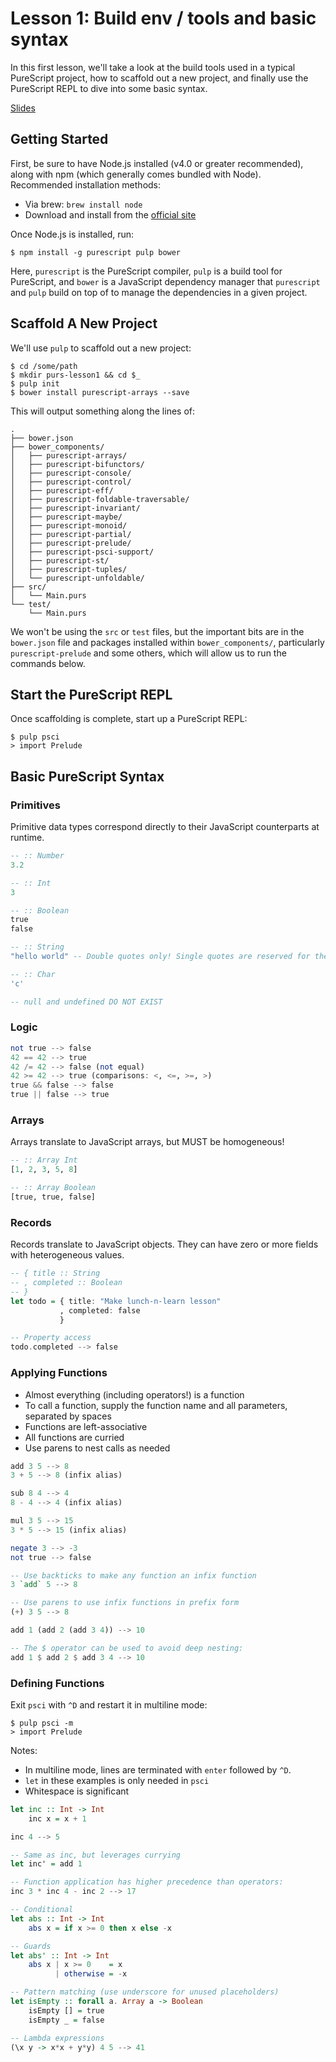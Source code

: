 # Lesson 1: Build env / tools and basic syntax

In this first lesson, we'll take a look at the build tools used in a typical
PureScript project, how to scaffold out a new project, and finally use the
PureScript REPL to dive into some basic syntax.

[Slides](http://speakerdeck.com/jimf/purescript-lunchnlearn-lesson1)

## Getting Started

First, be sure to have Node.js installed (v4.0 or greater recommended), along
with npm (which generally comes bundled with Node). Recommended installation
methods:

- Via brew: `brew install node`
- Download and install from the [official site](https://nodejs.org)

Once Node.js is installed, run:

    $ npm install -g purescript pulp bower

Here, `purescript` is the PureScript compiler, `pulp` is a build tool for
PureScript, and `bower` is a JavaScript dependency manager that `purescript`
and `pulp` build on top of to manage the dependencies in a given project.

## Scaffold A New Project

We'll use `pulp` to scaffold out a new project:

    $ cd /some/path
    $ mkdir purs-lesson1 && cd $_
    $ pulp init
    $ bower install purescript-arrays --save

This will output something along the lines of:

```
.
├── bower.json
├── bower_components/
│   ├── purescript-arrays/
│   ├── purescript-bifunctors/
│   ├── purescript-console/
│   ├── purescript-control/
│   ├── purescript-eff/
│   ├── purescript-foldable-traversable/
│   ├── purescript-invariant/
│   ├── purescript-maybe/
│   ├── purescript-monoid/
│   ├── purescript-partial/
│   ├── purescript-prelude/
│   ├── purescript-psci-support/
│   ├── purescript-st/
│   ├── purescript-tuples/
│   └── purescript-unfoldable/
├── src/
│   └── Main.purs
└── test/
    └── Main.purs
```

We won't be using the `src` or `test` files, but the important bits are in the
`bower.json` file and packages installed within `bower_components/`,
particularly `purescript-prelude` and some others, which will allow us to run
the commands below.

## Start the PureScript REPL

Once scaffolding is complete, start up a PureScript REPL:

    $ pulp psci
    > import Prelude

## Basic PureScript Syntax

### Primitives

Primitive data types correspond directly to their JavaScript counterparts at
runtime.

```haskell
-- :: Number
3.2

-- :: Int
3

-- :: Boolean
true
false

-- :: String
"hello world" -- Double quotes only! Single quotes are reserved for the Char type

-- :: Char
'c'

-- null and undefined DO NOT EXIST
```

### Logic

```haskell
not true --> false
42 == 42 --> true
42 /= 42 --> false (not equal)
42 >= 42 --> true (comparisons: <, <=, >=, >)
true && false --> false
true || false --> true
```

### Arrays

Arrays translate to JavaScript arrays, but MUST be homogeneous!

```haskell
-- :: Array Int
[1, 2, 3, 5, 8]

-- :: Array Boolean
[true, true, false]
```

### Records

Records translate to JavaScript objects. They can have zero or more fields
with heterogeneous values.

```haskell
-- { title :: String
-- , completed :: Boolean
-- }
let todo = { title: "Make lunch-n-learn lesson"
           , completed: false
           }

-- Property access
todo.completed --> false
```

### Applying Functions

- Almost everything (including operators!) is a function
- To call a function, supply the function name and all parameters, separated by spaces
- Functions are left-associative
- All functions are curried
- Use parens to nest calls as needed

```haskell
add 3 5 --> 8
3 + 5 --> 8 (infix alias)

sub 8 4 --> 4
8 - 4 --> 4 (infix alias)

mul 3 5 --> 15
3 * 5 --> 15 (infix alias)

negate 3 --> -3
not true --> false

-- Use backticks to make any function an infix function
3 `add` 5 --> 8

-- Use parens to use infix functions in prefix form
(+) 3 5 --> 8

add 1 (add 2 (add 3 4)) --> 10

-- The $ operator can be used to avoid deep nesting:
add 1 $ add 2 $ add 3 4 --> 10
```

### Defining Functions

Exit `psci` with `^D` and restart it in multiline mode:

    $ pulp psci -m
    > import Prelude

Notes:
- In multiline mode, lines are terminated with `enter` followed by `^D`.
- `let` in these examples is only needed in `psci`
- Whitespace is significant

```haskell
let inc :: Int -> Int
    inc x = x + 1

inc 4 --> 5

-- Same as inc, but leverages currying
let inc' = add 1

-- Function application has higher precedence than operators:
inc 3 * inc 4 - inc 2 --> 17

-- Conditional
let abs :: Int -> Int
    abs x = if x >= 0 then x else -x

-- Guards
let abs' :: Int -> Int
    abs x | x >= 0    = x
          | otherwise = -x

-- Pattern matching (use underscore for unused placeholders)
let isEmpty :: forall a. Array a -> Boolean
    isEmpty [] = true
    isEmpty _ = false

-- Lambda expressions
(\x y -> x*x + y*y) 4 5 --> 41
```
